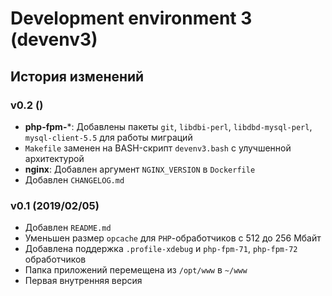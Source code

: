 # Development environment 3 (devenv3)

## История изменений

### v0.2 ()

- **php-fpm-***: Добавлены пакеты `git`, `libdbi-perl`, `libdbd-mysql-perl`, `mysql-client-5.5` для работы миграций
- `Makefile` заменен на BASH-скрипт `devenv3.bash` с улучшенной архитектурой
- **nginx**: Добавлен аргумент `NGINX_VERSION` в `Dockerfile`
- Добавлен `CHANGELOG.md`

### v0.1 (2019/02/05)

- Добавлен `README.md`
- Уменьшен размер `opcache` для `PHP`-обработчиков с 512 до 256 Мбайт
- Добавлена поддержка `.profile-xdebug` и `php-fpm-71`, `php-fpm-72` обработчиков
- Папка приложений перемещена из `/opt/www` в `~/www`
- Первая внутренняя версия
